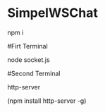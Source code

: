 # SimpelWSChat
npm i

#Firt Terminal

node socket.js

#Second Terminal

http-server

(npm install http-server -g)
